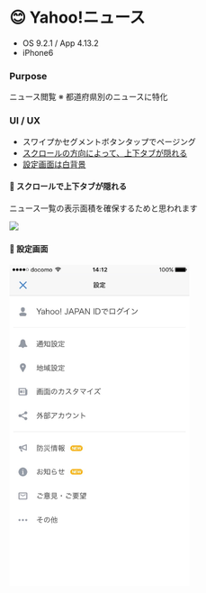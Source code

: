 # 😊 Yahoo!ニュース

* OS 9.2.1 / App 4.13.2
* iPhone6

### Purpose
ニュース閲覧
※ 都道府県別のニュースに特化

### UI / UX  
* スワイプかセグメントボタンタップでページング
* [スクロールの方向によって、上下タブが隠れる](#yahoonews_scroll)
* [設定画面は白背景](#yahoonews_setting)

#### :triangular_flag_on_post: <a name="yahoonews_scroll">スクロールで上下タブが隠れる</a>
ニュース一覧の表示面積を確保するためと思われます

<img src="https://github.com/mafmoff/100Apps/blob/master/Resources/Images/yahoonews_scroll.gif" width="320px">

#### :triangular_flag_on_post: <a name="yahoonews_setting">設定画面</a>


<img src="https://github.com/mafmoff/100Apps/blob/master/Resources/Images/yahoonews_setting.jpg" width="320px">
